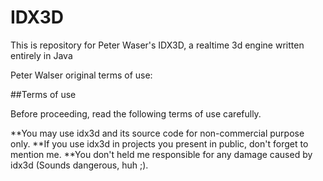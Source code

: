 # IDX3D
This is repository for Peter Waser's IDX3D, a realtime 3d engine written entirely in Java 

Peter Walser original terms of use:

##Terms of use

Before proceeding, read the following terms of use carefully.

**You may use idx3d and its source code for non-commercial purpose only.
**If you use idx3d in projects you present in public, don't forget to mention me.
**You don't held me responsible for any damage caused by idx3d (Sounds dangerous, huh ;).

